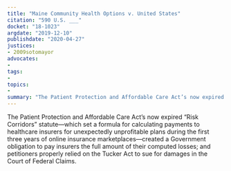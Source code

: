 ```yaml
---
title: "Maine Community Health Options v. United States"
citation: "590 U.S. ___"
docket: "18-1023"
argdate: "2019-12-10"
publishdate: "2020-04-27"
justices:
- 2009sotomayor
advocates:
- 
tags:
- 
topics:
- 
summary: "The Patient Protection and Affordable Care Act’s now expired “Risk Corridors” statute—which set a formula for calculating payments to healthcare insurers for unexpectedly unprofitable plans during the first three years of online insurance marketplaces—created a Government obligation to pay insurers the full amount of their computed losses; and petitioners properly relied on the Tucker Act to sue for damages in the Court of Federal Claims."
---
```

The Patient Protection and Affordable Care Act’s now expired “Risk Corridors” statute—which set a formula for calculating payments to healthcare insurers for unexpectedly unprofitable plans during the first three years of online insurance marketplaces—created a Government obligation to pay insurers the full amount of their computed losses; and petitioners properly relied on the Tucker Act to sue for damages in the Court of Federal Claims.